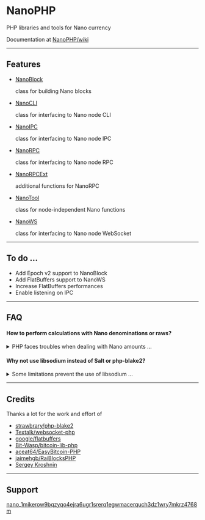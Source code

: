# NanoPHP

PHP libraries and tools for Nano currency

Documentation at [NanoPHP/wiki](https://github.com/MikeRow/NanoPHP/wiki)

---

## Features

- [NanoBlock](https://github.com/MikeRow/NanoPHP/wiki/NanoBlock)

  class for building Nano blocks

- [NanoCLI](https://github.com/MikeRow/NanoPHP/wiki/NanoCLI)

  class for interfacing to Nano node CLI
  
- [NanoIPC](https://github.com/MikeRow/NanoPHP/wiki/NanoIPC)

  class for interfacing to Nano node IPC

- [NanoRPC](https://github.com/MikeRow/NanoPHP/wiki/NanoRPC)

  class for interfacing to Nano node RPC

- [NanoRPCExt](https://github.com/MikeRow/NanoPHP/wiki/NanoRPCExt)

  additional functions for NanoRPC

- [NanoTool](https://github.com/MikeRow/NanoPHP/wiki/NanoTool)

  class for node-independent Nano functions
  
- [NanoWS](https://github.com/MikeRow/NanoPHP/wiki/NanoWS)

  class for interfacing to Nano node WebSocket

---

## To do ...

- Add Epoch v2 support to NanoBlock
- Add FlatBuffers support to NanoWS
- Increase FlatBuffers performances
- Enable listening on IPC

---

## FAQ

#### How to perform calculations with Nano denominations or raws?

<details><summary>PHP faces troubles when dealing with Nano amounts ...</summary>
<p>

- Data type `float` isn't precise at certain decimal depths
- Data type `integer` size is limited to 64 bit

A good solution is to perform calculations in raws using [GNU Multiple Precision](https://www.php.net/manual/en/book.gmp.php)

</p>
</details>

#### Why not use libsodium instead of Salt or php-blake2?

<details><summary>Some limitations prevent the use of libsodium ...</summary>
<p>

- Functions `sodium_crypto_sign_*` use SHA-2 instead Blake2
- Functions `sodium_crypto_generichash_*` don't allow output smaller than 16 bytes

</p>
</details>

---

## Credits

Thanks a lot for the work and effort of

- [strawbrary/php-blake2](https://github.com/strawbrary/php-blake2)
- [Textalk/websocket-php](https://github.com/Textalk/websocket-php)
- [google/flatbuffers](https://github.com/google/flatbuffers)
- [Bit-Wasp/bitcoin-lib-php](https://github.com/Bit-Wasp/bitcoin-lib-php)
- [aceat64/EasyBitcoin-PHP](https://github.com/aceat64/EasyBitcoin-PHP)
- [jaimehgb/RaiBlocksPHP](https://github.com/jaimehgb/RaiBlocksPHP)
- [Sergey Kroshnin](https://github.com/SergiySW)

---

## Support

[nano_1mikerow9bqzyqo4ejra6ugr1srerq1egwmacerquch3dz1wry7mkrz4768m](https://nanocrawler.cc/explorer/account/nano_1mikerow9bqzyqo4ejra6ugr1srerq1egwmacerquch3dz1wry7mkrz4768m)